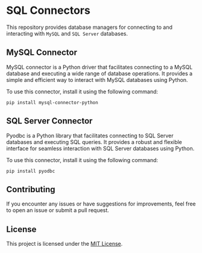 # SQL Connectors

This repository provides database managers for connecting to and interacting with `MySQL` and `SQL Server` databases.

## MySQL Connector

MySQL connector is a Python driver that facilitates connecting to a MySQL database and executing a wide range of database operations. It provides a simple and efficient way to interact with MySQL databases using Python.

To use this connector, install it using the following command:

```shell
pip install mysql-connector-python
```

## SQL Server Connector

Pyodbc is a Python library that facilitates connecting to SQL Server databases and executing SQL queries. It provides a robust and flexible interface for seamless interaction with SQL Server databases using Python.

To use this connector, install it using the following command:

```shell
pip install pyodbc
```

## Contributing

If you encounter any issues or have suggestions for improvements, feel free to open an issue or submit a pull request.

## License

This project is licensed under the [MIT License](LICENSE).
